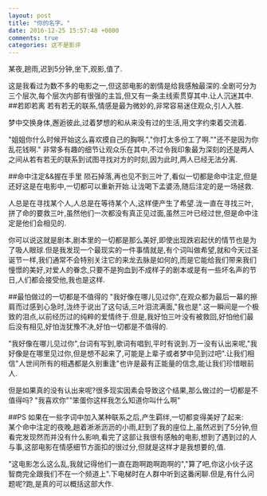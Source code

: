 ```yaml
---
layout: post
title: "你的名字。"
date: 2016-12-25 15:57:48 +0800
comments: true
categories: 这不是影评
---
```


某夜,趟雨,迟到5分钟,坐下,观影,值了.
<!--more-->
这是我看过为数不多的电影之一,但这部电影的剧情是给我感触最深的.全剧可分为三个层次,每个层次内部有很强的主旨,但又有一条主线索贯穿其中.让人沉迷其中.
##若即若离
若有若无的联系,情感是最为微妙的,非常容易迷住观众,引人入胜.

梦中交换身体,邂逅彼此,过着梦想的和从来没有过的生活,用文字约束着交流着.

"姐姐你什么时候开始这么喜欢摸自己的胸啊.","你打太多份工了啊.""还不是因为你乱花钱啊." 非常多有趣的细节让观众乐在其中,不过令我印象最为深刻的还是两人之间从若有若无的联系到试图寻找对方的时刻,因为此时,两人已经无法分离.

##命中注定&&握在手里
陨石掉落,再也见不到三叶了,看似一切都是命中注定,但是还好这是在电影中,一切都可以重新开始.让泷喝下孟婆汤,随后注定的是一场拯救.

人总是在寻找某个人,人总是在等待某个人,这样便产生了希望.泷一直在寻找三叶,拼了命的要救三叶,虽然他们一次都没有真正见过面,虽然三叶已经过世,但是命中注定是他们会相见的.

你可以说这就是剧本,剧本里的一切都是那么美好,即使出现跌宕起伏的情节也是为了吸人眼球.但是我发现一个最现实的一件事情就是,有个词叫做希望,就和今天过圣诞节一样,我们通常不会特别关注它的来龙去脉是如何的,而是它能给我们带来我们憧憬的美好,对爱人的眷念,只要不是狗血到不成样子的剧本或是有一些坏名声的节日,人们都会接受他,我也是这样.

##最怕做过的一切都是不值得的
"我好像在哪儿见过你",在观众都为最后一幕的擦肩而过感到心急时,泷终于说出了这句话,三叶泪流满面,"我也是".这一瞬间是一个极致的泪点,以前经历过的纯粹的爱情终于.但是,我好怕三叶没有被救回,好怕他们最后没有相见,好怕泷犹豫不决,好怕一切都是不值得的.

"我好像在哪儿见过你",台词有写到,歌词有唱到,平时有说到.万一没有认出来呢,"我好像是在哪里见过你,但是想不起来了,可能是上辈子或者梦中见到过吧".让我们相信"人世间所有的相遇都是久别重逢"也许是最有正能量的信念,能让我们珍惜眼前人.

但是如果真的没有认出来呢?很多现实因素会导致这个结果,那么做过的一切都是不值得吗? "我喜欢你""笨蛋你这样我怎么知道你叫什么啊"

##PS
如果在一些字词中加入某种联系之后,产生羁绊,一切都变得美好了起来:  
某个命中注定的夜晚,趟着淅淅沥沥的小雨,赶到了我的座位上,虽然迟到了5分钟,但看完发现然而并没有什么影响,看完了这部让我很有感触的电影,想到了遇到过的人与事,这部电影在情感细节方面扣的很过分,但就是这样才是我想要的,值.

"这电影怎么这么乱,我就记得他们一直在跑啊跑啊跑啊的","算了吧,你这小伙子这智商完全跟我们不在一个频道上".下电梯时在人群中听到这番闲聊.但是,有什么问题呢?跑,是真的可以概括这部大作.